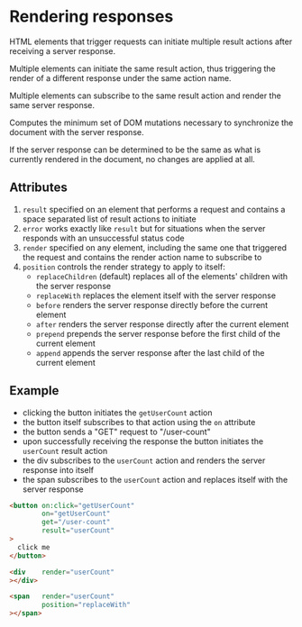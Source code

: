 # Rendering responses

HTML elements that trigger requests can initiate multiple result actions after
receiving a server response.

Multiple elements can initiate the same result action, thus triggering the
render of a different response under the same action name.

Multiple elements can subscribe to the same result action and render the same
server response.

Computes the minimum set of DOM mutations necessary to synchronize the document
with the server response.

If the server response can be determined to be the same as what is currently
rendered in the document, no changes are applied at all.

## Attributes

1. `result` specified on an element that performs a request and contains a
   space separated list of result actions to initiate
1. `error` works exactly like `result` but for situations when the server
   responds with an unsuccessful status code
1. `render` specified on any element, including the same one that triggered the
   request and contains the render action name to subscribe to
1. `position` controls the render strategy to apply to itself:
    - `replaceChildren` (default) replaces all of the elements' children with
      the server response
    - `replaceWith` replaces the element itself with the server response
    - `before` renders the server response directly before the current element
    - `after` renders the server response directly after the current element
    - `prepend` prepends the server response before the first child of the
      current element
    - `append` appends the server response after the last child of the current
      element

## Example

- clicking the button initiates the `getUserCount` action
- the button itself subscribes to that action using the `on` attribute
- the button sends a "GET" request to "/user-count"
- upon successfully receiving the response the button initiates the `userCount`
  result action
- the div subscribes to the `userCount` action and renders the server response
  into itself
- the span subscribes to the `userCount` action and replaces itself with the
  server response

```html
<button on:click="getUserCount"
        on="getUserCount"
        get="/user-count"
        result="userCount"
>
  click me
</button>

<div    render="userCount"
></div>

<span   render="userCount"
        position="replaceWith"
></span>
```
